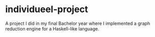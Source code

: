 # individueel-project

A project I did in my final Bachelor year where I implemented a graph reduction engine for a Haskell-like language.
